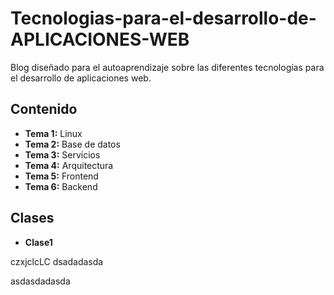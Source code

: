 # Tecnologias-para-el-desarrollo-de-APLICACIONES-WEB
Blog diseñado para el autoaprendizaje sobre las diferentes tecnologías para el desarrollo de aplicaciones web.



## Contenido
* **Tema 1:** Linux
* **Tema 2:** Base de datos 
* **Tema 3:** Servicios
* **Tema 4:** Arquitectura 
* **Tema 5:** Frontend
* **Tema 6:** Backend

## Clases
* **Clase1**

czxjclcLC
dsadadasda

asdasdadasda
